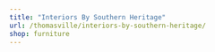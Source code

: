 ```yaml
---
title: "Interiors By Southern Heritage"
url: /thomasville/interiors-by-southern-heritage/
shop: furniture
---
```

